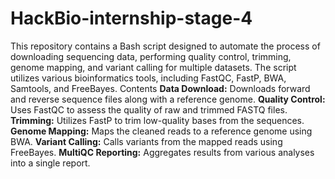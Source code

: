# HackBio-internship-stage-4

This repository contains a Bash script designed to automate the process of downloading sequencing data, performing quality control, trimming, genome mapping, and variant calling for multiple datasets. The script utilizes various bioinformatics tools, including FastQC, FastP, BWA, Samtools, and FreeBayes.
Contents
**Data Download:** Downloads forward and reverse sequence files along with a reference genome.
**Quality Control:** Uses FastQC to assess the quality of raw and trimmed FASTQ files.
**Trimming:** Utilizes FastP to trim low-quality bases from the sequences.
**Genome Mapping:** Maps the cleaned reads to a reference genome using BWA.
**Variant Calling:** Calls variants from the mapped reads using FreeBayes.
**MultiQC Reporting:** Aggregates results from various analyses into a single report.
